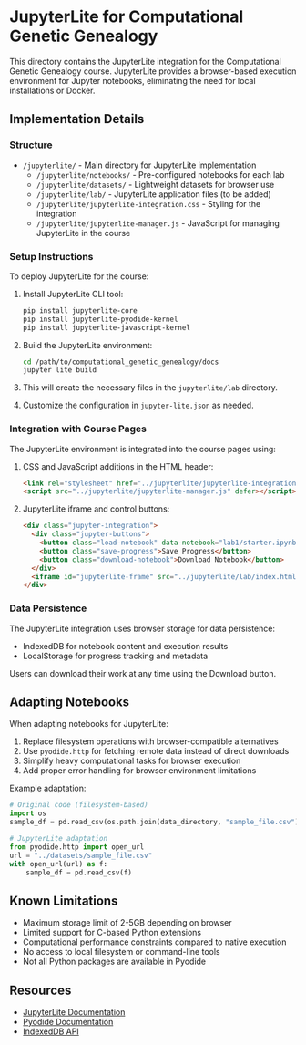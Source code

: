 # JupyterLite for Computational Genetic Genealogy

This directory contains the JupyterLite integration for the Computational Genetic Genealogy course. JupyterLite provides a browser-based execution environment for Jupyter notebooks, eliminating the need for local installations or Docker.

## Implementation Details

### Structure

- `/jupyterlite/` - Main directory for JupyterLite implementation
  - `/jupyterlite/notebooks/` - Pre-configured notebooks for each lab
  - `/jupyterlite/datasets/` - Lightweight datasets for browser use
  - `/jupyterlite/lab/` - JupyterLite application files (to be added)
  - `/jupyterlite/jupyterlite-integration.css` - Styling for the integration
  - `/jupyterlite/jupyterlite-manager.js` - JavaScript for managing JupyterLite in the course

### Setup Instructions

To deploy JupyterLite for the course:

1. Install JupyterLite CLI tool:
   ```bash
   pip install jupyterlite-core
   pip install jupyterlite-pyodide-kernel
   pip install jupyterlite-javascript-kernel
   ```

2. Build the JupyterLite environment:
   ```bash
   cd /path/to/computational_genetic_genealogy/docs
   jupyter lite build
   ```

3. This will create the necessary files in the `jupyterlite/lab` directory.

4. Customize the configuration in `jupyter-lite.json` as needed.

### Integration with Course Pages

The JupyterLite environment is integrated into the course pages using:

1. CSS and JavaScript additions in the HTML header:
   ```html
   <link rel="stylesheet" href="../jupyterlite/jupyterlite-integration.css">
   <script src="../jupyterlite/jupyterlite-manager.js" defer></script>
   ```

2. JupyterLite iframe and control buttons:
   ```html
   <div class="jupyter-integration">
     <div class="jupyter-buttons">
       <button class="load-notebook" data-notebook="lab1/starter.ipynb">Load Notebook</button>
       <button class="save-progress">Save Progress</button>
       <button class="download-notebook">Download Notebook</button>
     </div>
     <iframe id="jupyterlite-frame" src="../jupyterlite/lab/index.html" width="100%" height="600px"></iframe>
   </div>
   ```

### Data Persistence

The JupyterLite integration uses browser storage for data persistence:

- IndexedDB for notebook content and execution results
- LocalStorage for progress tracking and metadata

Users can download their work at any time using the Download button.

## Adapting Notebooks

When adapting notebooks for JupyterLite:

1. Replace filesystem operations with browser-compatible alternatives
2. Use `pyodide.http` for fetching remote data instead of direct downloads
3. Simplify heavy computational tasks for browser execution
4. Add proper error handling for browser environment limitations

Example adaptation:
```python
# Original code (filesystem-based)
import os
sample_df = pd.read_csv(os.path.join(data_directory, "sample_file.csv"))

# JupyterLite adaptation
from pyodide.http import open_url
url = "../datasets/sample_file.csv"
with open_url(url) as f:
    sample_df = pd.read_csv(f)
```

## Known Limitations

- Maximum storage limit of 2-5GB depending on browser
- Limited support for C-based Python extensions
- Computational performance constraints compared to native execution
- No access to local filesystem or command-line tools
- Not all Python packages are available in Pyodide

## Resources

- [JupyterLite Documentation](https://jupyterlite.readthedocs.io/)
- [Pyodide Documentation](https://pyodide.org/en/stable/)
- [IndexedDB API](https://developer.mozilla.org/en-US/docs/Web/API/IndexedDB_API)